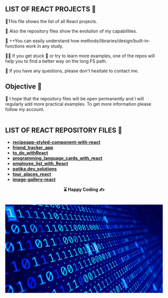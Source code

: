 

## LIST OF REACT PROJECTS  🌄

🌲This file shows the list of all React projects.

🔗 Also the repository files show the evolution of my capabilities.

🐍  ++You can easily understand how methods/libraries/design/built-in-functions work in any study.

👨‍💻 If you get stuck 🐛 or try to learn more examples, one of the repos will help you to find a better way on the long FS path.

📨 If you have any questions, please don't hesitate to contact me.

## Objective 🎯 

🏇 I hope that the repository files will be open permanently and I will regularly add more practical examples. To get more information please follow my account.
<br><br>

## <b>LIST OF REACT REPOSITORY FILES<b> 💾

- [recipeapp-styled-component-with-react](https://github.com/Tal58/recipeapp-styled-component-with-react)
- [friend_tracker_app](https://github.com/Tal58/friend_tracker_app)
- [to_do_withReact](https://github.com/Tal58/to_do_withReact)
- [programming_language_cards_with_react](https://github.com/Tal58/programming_language_cards_with_react)
- [employee_list_with_React](https://github.com/Tal58/employee_list_with_React)
- [patika.dev_solutions](https://github.com/Tal58/patika.dev_solutions)
- [tour_places_react](https://github.com/Tal58/tour_places_react)
- [image-gallery-react](https://github.com/Tal58/image-gallery-react)



<center> ⌛ Happy Coding  ✍ </center>
<br>
<br>

<img src="./coding.gif" align="left" alt="desktop_version">



